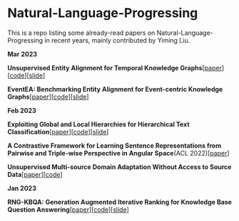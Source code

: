 # Natural-Language-Progressing

This is a repo listing some already-read papers on Natural-Language-Progressing in recent years, mainly contributed by Yiming Liu.

**Mar 2023**

**Unsupervised Entity Alignment for Temporal Knowledge Graphs**[[paper](https://arxiv.org/abs/2302.00796)][[code](https://github.com/zju-daily/dualmatch)][[slide]()]

**EventEA: Benchmarking Entity Alignment for Event-centric Knowledge Graphs**[[paper](https://arxiv.org/abs/2211.02817)][[code](https://github.com/nju-websoft/eventea)][[slide]()]

**Feb 2023**

**Exploiting Global and Local Hierarchies for Hierarchical Text Classification**[[paper](https://arxiv.org/abs/2205.02613)][[code](https://github.com/kongds/hbgl)][[slide](https://github.com/YiQuanMarx/NLP_paper/blob/main/slide/Exploiting%20Global%20and%20Local%20Hierarchies%20for%20Hierarchical%20Text%20Classification/Exploiting%20Global%20and%20Local%20Hierarchies%20for%20Hierarchical%20Text%20Classification.md)]

**A Contrastive Framework for Learning Sentence Representations from Pairwise and Triple-wise Perspective in Angular Space**(ACL 2022)[[paper](https://paperswithcode.com/paper/a-contrastive-framework-for-learning-sentence)]

**Unsupervised Multi-source Domain Adaptation Without Access to Source Data**[[paper](https://arxiv.org/abs/2104.01845)][[code](https://github.com/driptaRC/DECISION)]

**Jan 2023**

**RNG-KBQA: Generation Augmented Iterative Ranking for Knowledge Base Question Answering**[[paper](https://arxiv.org/abs/2109.08678)][[code](https://github.com/salesforce/rng-kbqa)][[slide](https://github.com/YiQuanMarx/NLP_paper/blob/main/slide/RNG-KBQA%20Generation%20Augmented%20Iterative%20Ranking%20for%20Knowledge%20Base%20Question%20Answering/RNG-KBQA%20Generation%20Augmented%20Iterative%20Ranking%20for%20Knowledge%20Base%20Question%20Answering.md)]





